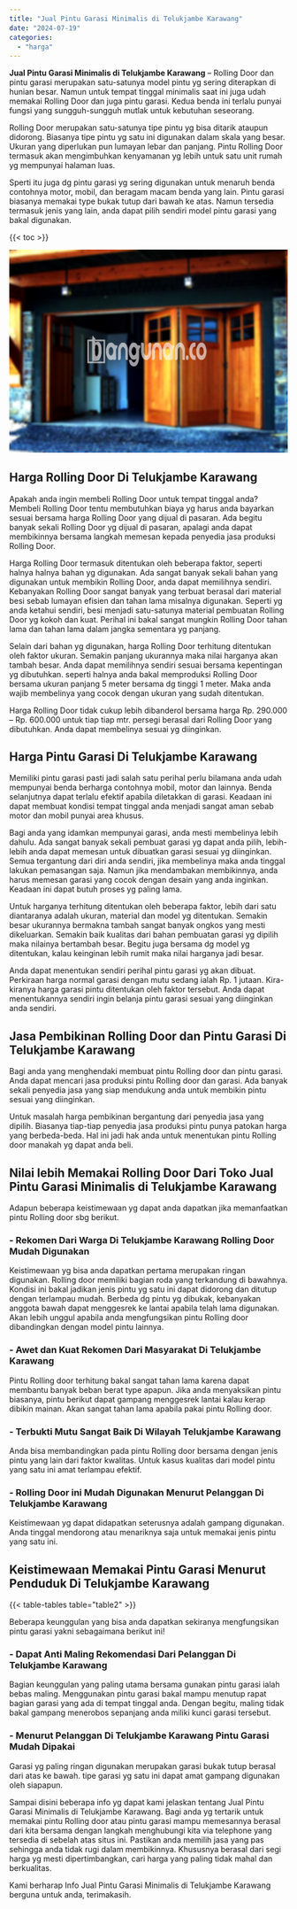```yaml
---
title: "Jual Pintu Garasi Minimalis di Telukjambe Karawang"
date: "2024-07-19"
categories: 
  - "harga"
---
```


**Jual Pintu Garasi Minimalis di Telukjambe Karawang** – Rolling Door dan pintu garasi merupakan satu-satunya model pintu yg sering diterapkan di hunian besar. Namun untuk tempat tinggal minimalis saat ini juga udah memakai Rolling Door dan juga pintu garasi. Kedua benda ini terlalu punyai fungsi yang sungguh-sungguh mutlak untuk kebutuhan seseorang.

Rolling Door merupakan satu-satunya tipe pintu yg bisa ditarik ataupun didorong. Biasanya tipe pintu yg satu ini digunakan dalam skala yang besar. Ukuran yang diperlukan pun lumayan lebar dan panjang. Pintu Rolling Door termasuk akan mengimbuhkan kenyamanan yg lebih untuk satu unit rumah yg mempunyai halaman luas.

Sperti itu juga dg pintu garasi yg sering digunakan untuk menaruh benda contohnya motor, mobil, dan beragam macam benda yang lain. Pintu garasi biasanya memakai type bukak tutup dari bawah ke atas. Namun tersedia termasuk jenis yang lain, anda dapat pilih sendiri model pintu garasi yang bakal digunakan.

{{< toc >}}

![Jual Pintu Garasi Minimalis di Telukjambe Karawang](/images/pintu-garasi-62.png)

## Harga Rolling Door Di Telukjambe Karawang

Apakah anda ingin membeli Rolling Door untuk tempat tinggal anda? Membeli Rolling Door tentu membutuhkan biaya yg harus anda bayarkan sesuai bersama harga Rolling Door yang dijual di pasaran. Ada begitu banyak sekali Rolling Door yg dijual di pasaran, apalagi anda dapat membikinnya bersama langkah memesan kepada penyedia jasa produksi Rolling Door.

Harga Rolling Door termasuk ditentukan oleh beberapa faktor, seperti halnya halnya bahan yg digunakan. Ada sangat banyak sekali bahan yang digunakan untuk membikin Rolling Door, anda dapat memilihnya sendiri. Kebanyakan Rolling Door sangat banyak yang terbuat berasal dari material besi sebab lumayan efisien dan tahan lama misalnya digunakan. Seperti yg anda ketahui sendiri, besi menjadi satu-satunya material pembuatan Rolling Door yg kokoh dan kuat. Perihal ini bakal sangat mungkin Rolling Door tahan lama dan tahan lama dalam jangka sementara yg panjang.

Selain dari bahan yg digunakan, harga Rolling Door terhitung ditentukan oleh faktor ukuran. Semakin panjang ukurannya maka nilai harganya akan tambah besar. Anda dapat memilihnya sendiri sesuai bersama kepentingan yg dibutuhkan. seperti halnya anda bakal memproduksi Rolling Door bersama ukuran panjang 5 meter bersama dg tinggi 1 meter. Maka anda wajib membelinya yang cocok dengan ukuran yang sudah ditentukan.

Harga Rolling Door tidak cukup lebih dibanderol bersama harga Rp. 290.000 – Rp. 600.000 untuk tiap tiap mtr. persegi berasal dari Rolling Door yang dibutuhkan. Anda dapat membelinya sesuai yg diinginkan.

## Harga Pintu Garasi Di Telukjambe Karawang

Memiliki pintu garasi pasti jadi salah satu perihal perlu bilamana anda udah mempunyai benda berharga contohnya mobil, motor dan lainnya. Benda selanjutnya dapat terlalu efektif apabila diletakkan di garasi. Keadaan ini dapat membuat kondisi tempat tinggal anda menjadi sangat aman sebab motor dan mobil punyai area khusus.

Bagi anda yang idamkan mempunyai garasi, anda mesti membelinya lebih dahulu. Ada sangat banyak sekali pembuat garasi yg dapat anda pilih, lebih-lebih anda dapat memesan untuk dibuatkan garasi sesuai yg diinginkan. Semua tergantung dari diri anda sendiri, jika membelinya maka anda tinggal lakukan pemasangan saja. Namun jika mendambakan membikinnya, anda harus memesan garasi yang cocok dengan desain yang anda inginkan. Keadaan ini dapat butuh proses yg paling lama.

Untuk harganya terhitung ditentukan oleh beberapa faktor, lebih dari satu diantaranya adalah ukuran, material dan model yg ditentukan. Semakin besar ukurannya bermakna tambah sangat banyak ongkos yang mesti dikeluarkan. Semakin baik kualitas dari bahan pembuatan garasi yg dipilih maka nilainya bertambah besar. Begitu juga bersama dg model yg ditentukan, kalau keinginan lebih rumit maka nilai harganya jadi besar.

Anda dapat menentukan sendiri perihal pintu garasi yg akan dibuat. Perkiraan harga normal garasi dengan mutu sedang ialah Rp. 1 jutaan. Kira-kiranya harga garasi pintu ditentukan oleh faktor tersebut. Anda dapat menentukannya sendiri ingin belanja pintu garasi sesuai yang diinginkan anda sendiri.

## Jasa Pembikinan Rolling Door dan Pintu Garasi Di Telukjambe Karawang

Bagi anda yang menghendaki membuat pintu Rolling door dan pintu garasi. Anda dapat mencari jasa produksi pintu Rolling door dan garasi. Ada banyak sekali penyedia jasa yang siap mendukung anda untuk membikin pintu sesuai yang diinginkan.

Untuk masalah harga pembikinan bergantung dari penyedia jasa yang dipilih. Biasanya tiap-tiap penyedia jasa produksi pintu punya patokan harga yang berbeda-beda. Hal ini jadi hak anda untuk menentukan pintu Rolling door manakah yg dapat anda beli.

## Nilai lebih Memakai Rolling Door Dari Toko Jual Pintu Garasi Minimalis di Telukjambe Karawang

Adapun beberapa keistimewaan yg dapat anda dapatkan jika memanfaatkan pintu Rolling door sbg berikut.

### \- Rekomen Dari Warga Di Telukjambe Karawang Rolling Door Mudah Digunakan

Keistimewaan yg bisa anda dapatkan pertama merupakan ringan digunakan. Rolling door memiliki bagian roda yang terkandung di bawahnya. Kondisi ini bakal jadikan jenis pintu yg satu ini dapat didorong dan ditutup dengan terlampau mudah. Berbeda dg pintu yg dibukak, kebanyakan anggota bawah dapat menggesrek ke lantai apabila telah lama digunakan. Akan lebih unggul apabila anda mengfungsikan pintu Rolling door dibandingkan dengan model pintu lainnya.

### \- Awet dan Kuat Rekomen Dari Masyarakat Di Telukjambe Karawang

Pintu Rolling door terhitung bakal sangat tahan lama karena dapat membantu banyak beban berat type apapun. Jika anda menyaksikan pintu biasanya, pintu berikut dapat gampang menggesrek lantai kalau kerap dibikin mainan. Akan sangat tahan lama apabila pakai pintu Rolling door.

### \- Terbukti Mutu Sangat Baik Di Wilayah Telukjambe Karawang

Anda bisa membandingkan pada pintu Rolling door bersama dengan jenis pintu yang lain dari faktor kwalitas. Untuk kasus kualitas dari model pintu yang satu ini amat terlampau efektif.

### \- Rolling Door ini Mudah Digunakan Menurut Pelanggan Di Telukjambe Karawang

Keistimewaan yg dapat didapatkan seterusnya adalah gampang digunakan. Anda tinggal mendorong atau menariknya saja untuk memakai jenis pintu yang satu ini.

## Keistimewaan Memakai Pintu Garasi Menurut Penduduk Di Telukjambe Karawang

{{< table-tables table="table2" >}}

Beberapa keunggulan yang bisa anda dapatkan sekiranya mengfungsikan pintu garasi yakni sebagaimana berikut ini!

### \- Dapat Anti Maling Rekomendasi Dari Pelanggan Di Telukjambe Karawang

Bagian keunggulan yang paling utama bersama gunakan pintu garasi ialah bebas maling. Menggunakan pintu garasi bakal mampu menutup rapat bagian garasi yang ada di tempat tinggal anda. Dengan begitu, maling tidak bakal gampang menerobos sepanjang anda miliki kunci garasi tersebut.

### \- Menurut Pelanggan Di Telukjambe Karawang Pintu Garasi Mudah Dipakai

Garasi yg paling ringan digunakan merupakan garasi bukak tutup berasal dari atas ke bawah. tipe garasi yg satu ini dapat amat gampang digunakan oleh siapapun.

Sampai disini beberapa info yg dapat kami jelaskan tentang Jual Pintu Garasi Minimalis di Telukjambe Karawang. Bagi anda yg tertarik untuk memakai pintu Rolling door atau pintu garasi mampu memesannya berasal dari kita bersama dengan langkah menghubungi kita via telephone yang tersedia di sebelah atas situs ini. Pastikan anda memilih jasa yang pas sehingga anda tidak rugi dalam membikinnya. Khususnya berasal dari segi harga yg mesti dipertimbangkan, cari harga yang paling tidak mahal dan berkualitas.

Kami berharap Info Jual Pintu Garasi Minimalis di Telukjambe Karawang berguna untuk anda, terimakasih.
